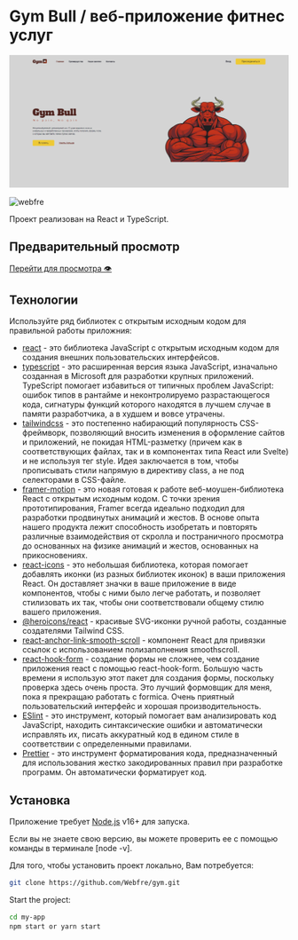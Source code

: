 # Gym Bull / веб-приложение фитнес услуг

![Image alt](https://github.com/Webfre/gym/blob/main/src/assets/gymbull.png)

<p align="left"> <img src="https://komarev.com/ghpvc/?username=webfre&label=Profile%20views&color=0e75b6&style=flat" alt="webfre" /> </p>

Проект реализован на React и TypeScript.

## Предварительный просмотр

<a href="https://webfre.github.io/gym/" target="_blank">Перейти для просмотра 👁</a>

## Технологии

Используйте ряд библиотек с открытым исходным кодом для правильной работы приложния:

- [react](https://reactjs.org/) - это библиотека JavaScript с открытым исходным кодом для создания внешних пользовательских интерфейсов.
- [typescript](https://create-react-app.dev/docs/adding-typescript/) - это расширенная версия языка JavaScript, изначально созданная в Microsoft для разработки крупных приложений. TypeScript помогает избавиться от типичных проблем JavaScript: ошибок типов в рантайме и неконтролируемо разрастающегося кода, сигнатуры функций которого находятся в лучшем случае в памяти разработчика, а в худшем и вовсе утрачены.
- [tailwindcss](https://tailwindcss.com/) - это постепенно набирающий популярность CSS-фреймворк, позволяющий вносить изменения в оформление сайтов и приложений, не покидая HTML-разметку (причем как в соответствующих файлах, так и в компонентах типа React или Svelte) и не используя тег style. Идея заключается в том, чтобы прописывать стили напрямую в директиву class, а не под селекторами в CSS-файле.
- [framer-motion](https://www.npmjs.com/package/framer-motion) - это новая готовая к работе веб-моушен-библиотека React с открытым исходным кодом. С точки зрения прототипирования, Framer всегда идеально подходил для разработки продвинутых анимаций и жестов. В основе опыта нашего продукта лежит способность изобретать и повторять различные взаимодействия от скролла и постраничного просмотра до основанных на физике анимаций и жестов, основанных на прикосновениях.
- [react-icons](https://react-icons.github.io/react-icons/) - это небольшая библиотека, которая помогает добавлять иконки (из разных библиотек иконок) в ваши приложения React. Он доставляет значки в ваше приложение в виде компонентов, чтобы с ними было легче работать, и позволяет стилизовать их так, чтобы они соответствовали общему стилю вашего приложения.
- [@heroicons/react](https://heroicons.com/) - красивые SVG-иконки ручной работы, созданные создателями Tailwind CSS.
- [react-anchor-link-smooth-scroll](https://www.npmjs.com/package/react-anchor-link-smooth-scroll) - компонент React для привязки ссылок с использованием полизаполнения smoothscroll.
- [react-hook-form](https://react-hook-form.com/) - создание формы не сложнее, чем создание приложения react с помощью react-hook-form. Большую часть времени я использую этот пакет для создания формы, поскольку проверка здесь очень проста. Это лучший формовщик для меня, пока я прекращаю работать с formica. Очень приятный пользовательский интерфейс и хорошая производительность.
- [ESlint](https://github.com/eslint/eslint) - это инструмент, который помогает вам анализировать код JavaScript, находить синтаксические ошибки и автоматически исправлять их, писать аккуратный код в едином стиле в соответствии с определенными правилами.
- [Prettier](https://prettier.io/) - это инструмент форматирования кода, предназначенный для использования жестко закодированных правил при разработке программ. Он автоматически форматирует код.

## Установка

Приложение требует [Node.js](https://nodejs.org/) v16+ для запуска.

Если вы не знаете свою версию, вы можете проверить ее с помощью команды в терминале [node -v].

Для того, чтобы установить проект локально, Вам потребуется:

```sh
git clone https://github.com/Webfre/gym.git
```

Start the project:

```sh
cd my-app
npm start or yarn start
```
